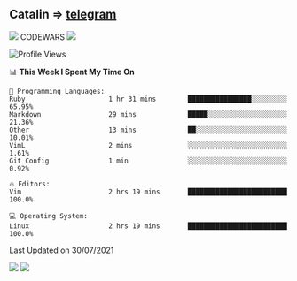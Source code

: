 ## Catalin => [telegram](https://t.me/catalinhimself) 
![](https://www.codewars.com/users/Catalinhimself/badges/micro) CODEWARS
![](https://github.com/Catalinhimself/Catalinhimself/blob/main/Sakura_Nene_CPP.jpg)

<!--START_SECTION:waka-->
![Profile Views](http://img.shields.io/badge/Profile%20Views-74-blue)

📊 **This Week I Spent My Time On** 

```text
💬 Programming Languages: 
Ruby                     1 hr 31 mins        ████████████████░░░░░░░░░   65.95% 
Markdown                 29 mins             █████░░░░░░░░░░░░░░░░░░░░   21.36% 
Other                    13 mins             ██░░░░░░░░░░░░░░░░░░░░░░░   10.01% 
VimL                     2 mins              ░░░░░░░░░░░░░░░░░░░░░░░░░   1.61% 
Git Config               1 min               ░░░░░░░░░░░░░░░░░░░░░░░░░   0.92%

🔥 Editors: 
Vim                      2 hrs 19 mins       █████████████████████████   100.0%

💻 Operating System: 
Linux                    2 hrs 19 mins       █████████████████████████   100.0%

```


 Last Updated on 30/07/2021
<!--END_SECTION:waka-->

![](https://github-readme-stats.vercel.app/api?username=catalinhimself&count_private=true&show_icons=true&theme=calm)
![](https://github-readme-stats.vercel.app/api/wakatime?username=catalinhimself&theme=calm)

  


